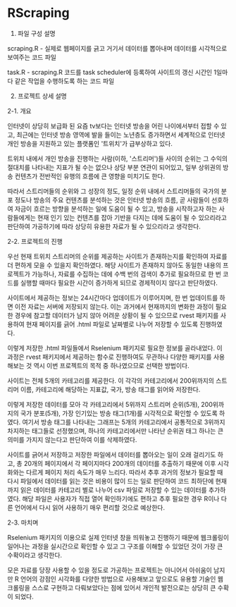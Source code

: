 # RScraping
 
1. 파일 구성 설명

 scraping.R - 실제로 웹페이지를 긁고 거기서 데이터를 뽑아내며 데이터를 시각적으로 보여주는 코드 파일
 
 task.R - scraping.R 코드를 task scheduler에 등록하여 사이트의 갱신 시간인 1일마다 같은 작업을 수행하도록 하는 코드 파일
 
 
 
 
 
 2. 프로젝트 상세 설명

2-1. 개요
 
 인터넷이 상당히 보급화 된 요즘 tv보다는 인터넷 방송을 어린 나이에서부터 접할 수 있고, 최근에는 인터넷 방송 영역에 발을 들이는 노년층도 증가하면서 세계적으로 인터넷 개인 방송을 지원하고 있는 플랫폼인 '트위치'가 급부상하고 있다.
 
 트위치 내에서 개인 방송을 진행하는 사람(이하, '스트리머')들 사이의 순위는 그 수익의 절대치를 나타내는 지표가 될 수는 없으나 상당 부분 연관이 되어있고, 일부 상위권의 방송 컨텐츠가 전반적인 유행의 흐름에 큰 영향을 미치기도 한다.
 
 따라서 스트리머들의 순위와 그 성장의 정도, 일정 순위 내에서 스트리머들의 국가의 분포 정도나 방송의 주요 컨텐츠를 분석하는 것은 인터넷 방송의 흐름, 곧 사람들이 선호하여 자금이 흐르는 방향을 분석하는 일에 도움이 될 수 있고, 방송을 시작하고자 하는 사람들에게는 현재 인기 있는 컨텐츠를 잡아 기반을 다지는 데에 도움이 될 수 있으리라고 판단하여 가공하기에 따라 상당히 유용한 자료가 될 수 있으리라고 생각한다.
 

2-2. 프로젝트의 진행

우선 현재 트위치 스트리머의 순위를 제공하는 사이트가 존재하는지를 확인하여 자료를 더 편하게 모을 수 있을지 확인하였다. 해당 사이트가 존재하지 않아도 동일한 내용의 프로젝트가 가능하나, 자료를 수집하는 데에 수백 번의 검색이 추가로 필요하므로 한 번 코드를 실행할 때마다 필요한 시간이 증가하게 되므로 경제적이지 않다고 판단하였다.

사이트에서 제공하는 정보는 24시간마다 업데이트가 이루어지며, 한 번 업데이트를 하면 이전 자료는 서버에 저장되지 않는다. 이는 과거에서 현재까지의 변화한 과정이 필요한 경우에 참고할 데이터가 남지 않아 어려운 상황이 될 수 있으므로 rvest 패키지를 사용하여 현재 페이지를 긁어 .html 파일로 날짜별로 나누어 저장할 수 있도록 진행하였다.

이렇게 저장한 .html 파일들에서 Rselenium 패키지로 필요한 정보를 골라내었다. 이 과정은 rvest 패키지에서 제공하는 함수로 진행하여도 무관하나 다양한 패키지를 사용해보는 것 역시 이번 프로젝트의 목적 중 하나였으므로 선택한 방법이다.

사이트는 전체 5개의 카테고리를 제공한다. 이 각각의 카테고리에서 200위까지의 스트리머 이름, 카테고리에 해당하는 지표값, 국가, 방송 태그를 읽어와 저장한다.

이렇게 저장한 데이터를 모아 각 카테고리에서 5위까지 스트리머 순위(5개), 200위까지의 국가 분포(5개), 가장 인기있는 방송 태그(1개)를 시각적으로 확인할 수 있도록 하였다. 여기서 방송 태그를 나타내는 그래프는 5개의 카테고리에서 공통적으로 3위까지 차지하는 태그들로 선정했으며, 하나의 카테고리에서만 나타난 순위권 태그 하나는 큰 의미를 가지지 않는다고 판단하여 이를 삭제하였다.

사이트를 긁어서 저장하고 저장한 파일에서 데이터를 뽑아오는 일이 오래 걸리기도 하고, 총 20개의 페이지에서 각 페이지마다 200개의 데이터를 추출하기 때문에 이후 시각화와는 다르게 페이지 처리 속도가 매우 느리다. 따라서 추후 과거의 정보가 필요할 때 다시 파일에서 데이터를 읽는 것은 비용이 많이 드는 일로 판단하여 코드 최하단에 현재까지 읽은 데이터를 카테고리 별로 나누어 csv 파일로 저장할 수 있는 데이터를 추가하였다. 해당 파일은 사용자가 직접 열어 확인하기에도 편하고 추후 필요한 경우 R이나 다른 언어에서 다시 읽어 사용하기 매우 편리할 것으로 예상한다.


2-3. 마치며

Rselenium 패키지의 이용으로 실제 인터넷 창을 띄워놓고 진행하기 때문에 웹크롤링이 일어나는 과정을 실시간으로 확인할 수 있고 그 구조를 이해할 수 있었던 것이 가장 큰 수확이라고 생각한다.

모은 자료를 당장 사용할 수 있을 정도로 가공하는 프로젝트는 아니어서 아쉬움이 남지만 R 언어의 강점인 시각화를 다양한 방법으로 사용해보고 앞으로도 유용할 기술인 웹 크롤링을 스스로 구현하고 다뤄보았다는 점에 있어서 개인적 발전으로는 상당히 큰 수확이 되었다.
